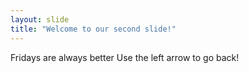 ```yaml
---
layout: slide
title: "Welcome to our second slide!"
---
```

Fridays are always better
Use the left arrow to go back!
